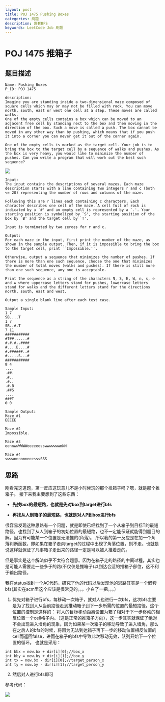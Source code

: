 ```yaml
---
layout: post
title: POJ 1475 Pushing Boxes
categories: 刷题 
description: 嵌套BFS
keywords: LeetCode Job 刷题
---
```


# POJ 1475 推箱子

## 题目描述

```
Name: Pushing Boxes
P_ID: POJ 1475

description:
Imagine you are standing inside a two-dimensional maze composed of square cells which may or may not be filled with rock. You can move north, south, east or west one cell at a step. These moves are called walks. 
One of the empty cells contains a box which can be moved to an adjacent free cell by standing next to the box and then moving in the direction of the box. Such a move is called a push. The box cannot be moved in any other way than by pushing, which means that if you push it into a corner you can never get it out of the corner again. 

One of the empty cells is marked as the target cell. Your job is to bring the box to the target cell by a sequence of walks and pushes. As the box is very heavy, you would like to minimize the number of pushes. Can you write a program that will work out the best such sequence?
```



![](https://res.cloudinary.com/lvxiaoxin96/image/upload/v1550853035/20160417215436614.png)

```
Input:
The input contains the descriptions of several mazes. Each maze description starts with a line containing two integers r and c (both <= 20) representing the number of rows and columns of the maze. 

Following this are r lines each containing c characters. Each character describes one cell of the maze. A cell full of rock is indicated by a `#' and an empty cell is represented by a `.'. Your starting position is symbolized by `S', the starting position of the box by `B' and the target cell by `T'. 

Input is terminated by two zeroes for r and c. 

Output:
For each maze in the input, first print the number of the maze, as shown in the sample output. Then, if it is impossible to bring the box to the target cell, print ``Impossible.''. 

Otherwise, output a sequence that minimizes the number of pushes. If there is more than one such sequence, choose the one that minimizes the number of total moves (walks and pushes). If there is still more than one such sequence, any one is acceptable. 

Print the sequence as a string of the characters N, S, E, W, n, s, e and w where uppercase letters stand for pushes, lowercase letters stand for walks and the different letters stand for the directions north, south, east and west. 

Output a single blank line after each test case. 

Sample Input:
1 7
SB....T
1 7
SB..#.T
7 11
###########
#T##......#
#.#.#..####
#....B....#
#.######..#
#.....S...#
###########
8 4
....
.##.
.#..
.#..
.#.B
.##S
....
###T
0 0

Sample Output:
Maze #1
EEEEE

Maze #2
Impossible.

Maze #3
eennwwWWWWeeeeeesswwwwwwwnNN

Maze #4
swwwnnnnnneeesssSSS
```



## 思路

 刚看完这道题，第一反应这玩意儿不是小时候玩的那个推箱子吗？嗯，就是那个推箱子。
 接下来我主要想到了这些东西：

* **先找box的最短路，也就是先对box到target进行bfs**

* **再找从人到箱子的最短路，也就是对人P到box进行bfs**

很容易发现这种思路有一个问题，就是即使已经找到了一个从箱子到目标T的最短路径，也找到了从人到箱子的初始位置的最短路，也不一定能保证就能得到题目的解。因为有可能某一个位置是无法推的(角落)。 所以我的第一反应是在加一个角落判断函数，即如果在箱子走向target的过程中出现了角落位置，则不走。也就是说这样就保证了凡事箱子走出来的路径一定是可以被人推着走的。



但是事实是这个解法似乎不太符合题意。因为在箱子走的路径的中间过程，其实也是可能人需要走一些多于的路(不仅仅是推箱子)以到达合适的推箱子部位，这不利于输出路径。

我在status找到一个AC代码，研究了他的代码以后发现他的思路其实是一个嵌套bfs(其实在acm里这个应该是很常见的。。。小白了一把。。。）

1. 优先对箱子进行bfs，每移动一次箱子，就对人也进行一次bfs，这次bfs主要是为了找到人从当前路径走到推动箱子到下一步所需的位置的最短路径。这个位置的控制是这样的：
  将人的目标移动距离设置为箱子相对于下一步移动的相反位置一个cell格子内。（这是正常的推箱子方向），这一步其实就保证了绝对不会出现进入墙角的现象，因为如果某一次箱子的移动导致了进入墙角，那么在之后人的bfs的时候，将因为无法到达箱子再下一步的移动位置相反位置的cell而返回false，进而在箱子的bfs中导致此次移动无效，队列开始下一个位置的循环。
  也就是采用：

```
int bbx = now.bx + dir[i][0];//box_x
int bby = now.by + dir[i][1];//box_y
int tx = now.bx - dir[i][0];//target_person_x
int ty = now.by - dir[i][1];//target_person_y
```
2. 然后对人进行bfs即可

参考代码：

![](https://res.cloudinary.com/lvxiaoxin96/image/upload/v1550853388/carbon_5.png)